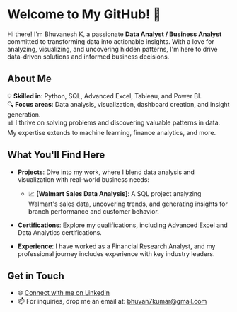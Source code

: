 # Welcome to My GitHub! 👋

Hi there! I'm Bhuvanesh K, a passionate **Data Analyst / Business Analyst** committed to transforming data into actionable insights. With a love for analyzing, visualizing, and uncovering hidden patterns, I'm here to drive data-driven solutions and informed business decisions.

## About Me

💡 **Skilled in**: Python, SQL, Advanced Excel, Tableau, and Power BI.  
🔍 **Focus areas**: Data analysis, visualization, dashboard creation, and insight generation.  
📊 I thrive on solving problems and discovering valuable patterns in data. My expertise extends to machine learning, finance analytics, and more.

## What You'll Find Here

- **Projects**: Dive into my work, where I blend data analysis and visualization with real-world business needs:
  - 📈 **[Walmart Sales Data Analysis]**: A SQL project analyzing Walmart's sales data, uncovering trends, and generating insights for branch performance and customer behavior.
  
- **Certifications**: Explore my qualifications, including Advanced Excel and Data Analytics certifications.  
- **Experience**: I have worked as a Financial Research Analyst, and my professional journey includes experience with key industry leaders.

## Get in Touch

- 🌐 [Connect with me on LinkedIn]([#](https://www.linkedin.com/in/thebhuvaneshk/))  
- 📫 For inquiries, drop me an email at: bhuvan7kumar@gmail.com

